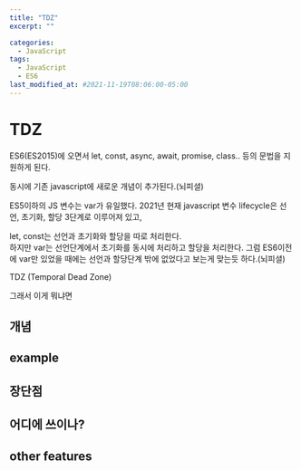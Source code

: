 ```yaml
---
title: "TDZ"
excerpt: ""

categories:
  - JavaScript
tags:
  - JavaScript
  - ES6
last_modified_at: #2021-11-19T08:06:00-05:00
---
```


# TDZ

<!-- 난 TDZ에 대해 모르니까 다시보면 기억나게 간단히 메모하고자 한다.   -->

ES6(ES2015)에 오면서
let, const, async, await, promise, class.. 등의
문법을 지원하게 된다.

동시에 기존 javascript에 새로운 개념이 추가된다.(뇌피셜)  

ES5이하의 JS 변수는 var가 유일했다.
2021년 현재 javascript 변수 lifecycle은 선언, 초기화, 할당 3단계로 이루어져 있고,

let, const는 선언과 초기화와 할당을 따로 처리한다.  
하지만 var는 선언단계에서 초기화를 동시에 처리하고 할당을 처리한다.
그럼 ES6이전에 var만 있었을 때에는 선언과 할당단계 밖에 없었다고 보는게 맞는듯 하다.(뇌피셜)  

TDZ
(Temporal Dead Zone)

그래서 이게 뭐냐면




## 개념


## example


## 장단점

## 어디에 쓰이나?

## other features
